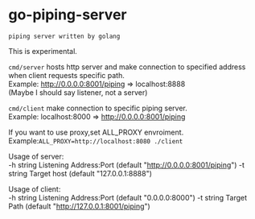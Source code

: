 # go-piping-server

```piping server written by golang```

This is experimental.

```cmd/server``` hosts http server and make connection to specified address when client requests specific path.  
Example: http://0.0.0.0:8001/piping => localhost:8888  
(Maybe I should say listener, not a server)

```cmd/client``` make connection to specific piping server.  
Example: localhost:8000 => http://0.0.0.0:8001/piping

If you want to use proxy,set ALL_PROXY envroiment.  
Example:```ALL_PROXY=http://localhost:8080 ./client```

Usage of server:  
  -h string
        Listening Address:Port (default "http://0.0.0.0:8001/piping")
  -t string
        Target host (default "127.0.0.1:8888")

Usage of client:  
  -h string
        Listening Address:Port (default "0.0.0.0:8000")
  -t string
        Target Path (default "http://127.0.0.1:8001/piping")